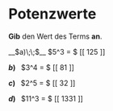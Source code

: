 <!--
version:  0.0.1

language: de

@style
input {
    text-align: center;
}

.flex-container {
    display: flex;
    flex-wrap: wrap;
    align-items: stretch;
    gap: 20px;
}

.flex-child {
    flex: 1;
    min-width: 350px;
    margin-right: 20px;
}

@media (max-width: 400px) {
    .flex-child {
        flex: 100%;
        margin-right: 0;
    }
}
@end

formula: \carry   \textcolor{red}{\scriptsize #1}
formula: \digit   \rlap{\carry{#1}}\phantom{#2}#2
formula: \permil  \text{‰}

import: https://raw.githubusercontent.com/LiaTemplates/Tikz-Jax/main/README.md

script: https://cdn.jsdelivr.net/gh/LiaTemplates/Tikz-Jax@main/dist/index.js


tags: Potenzen, sehr leicht, sehr niedrig, Angeben

comment: Gib den Wert einer Potenz an.

author: Martin Lommatzsch

-->




# Potenzwerte


**Gib** den Wert des Terms **an**.



<section class="flex-container">
<div class="flex-child">
__$a)\;\;$__ $5^3 = $ [[  125  ]]

</div>
<div class="flex-child">

__$b)\;\;$__ $3^4 = $ [[  81   ]]

</div>
<div class="flex-child">

__$c)\;\;$__ $2^5 = $ [[  32   ]]

</div>
<div class="flex-child">

__$d)\;\;$__ $11^3 = $ [[ 1331 ]]


</div>
</section>








 